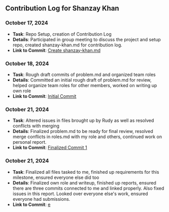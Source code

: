 ## Contribution Log for Shanzay Khan

### October 17, 2024
- **Task**: Repo Setup, creation of Contribution Log
- **Details**: Participated in group meeting to discuss the project and setup repo, created shanzay-khan.md for contribution log. 
- **Link to Commit**: [Create shanzay-khan.md](https://github.com/TedDPig123/326_Project/commit/cfcb371061506bb53e4db479e6aebece70f7eb0a)

### October 18, 2024
- **Task**: Rough draft commits of problem.md and organized team roles
- **Details**: Committed an initial rough draft of problem.md for review, helped organize team roles for other members, worked on writing up own role 
- **Link to Commit**: [Initial Commit](https://github.com/TedDPig123/326_Project/pull/2/commits/8cac04581240690e87732482c65a882d989a7d60)

### October 21, 2024
- **Task**: Altered issues in files brought up by Rudy as well as resolved conflicts with merging
- **Details**: Finalized problem.md to be ready for final review, resolved merge conflicts in roles.md with my role and others, continued work on personal report. 
- **Link to Commit**: [Finalized Commit 1](https://github.com/TedDPig123/326_Project/pull/9/commits/025766f32b411639ad11ca608233165a4dde9c71)

### October 21, 2024
- **Task**: Finalized all files tasked to me, finished up requirements for this milestone, ensured everyone else did too
- **Details**: Finalized own role and writeup, finished up reports, ensured there are three commits connected to me and linked properly. Also fixed issues in this report. Looked over everyone else's work, ensured everyone had submissions. 
- **Link to Commit**: [e](https://github.com/TedDPig123/326_Project/pull/15)